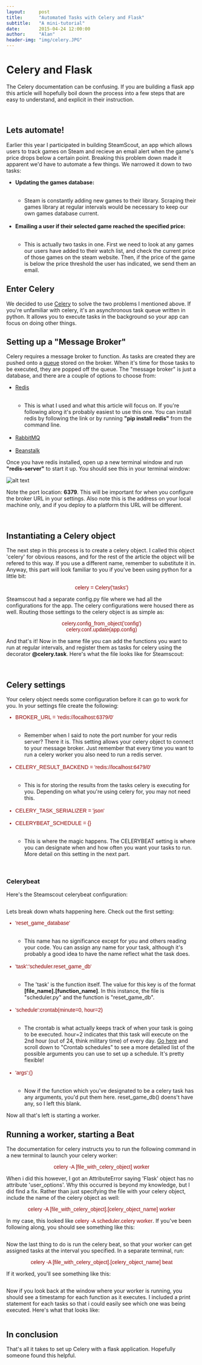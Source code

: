 ```yaml
---
layout:     post
title:      "Automated Tasks with Celery and Flask"
subtitle:   "A mini-tutorial"
date:       2015-04-24 12:00:00
author:     "Alan"
header-img: "img/celery.JPG"
---
```

<style>
    .code {
        color: darkred;
        font-family: Monaco, arial;
    }
</style>
<h1>Celery and Flask</h1>

<p>The Celery documentation can be confusing. If you are building a flask app this article will hopefully boil down the process into a few steps that are easy to understand, and explicit in their instruction.</p><br>

<h2>Lets automate!</h2>

<p>Earlier this year I participated in building SteamScout, an app which allows users to track games on Steam and recieve an email alert when the game's price drops below a certain point. Breaking this problem down made it apparent we'd have to automate a few things. We narrowed it down to two tasks:</p>
<ul>
    <li><b>Updating the games database:</b></li><br>
        <ul>
            <li>Steam is constantly adding new games to their library. Scraping their games library at regular intervals would be necessary to keep our own games database current.</li>
        </ul><br>
    <li><b>Emailing a user if their selected game reached the specified price:</b></li><br>
    <ul>
        <li>This is actually two tasks in one. First we need to look at any games our users have added to their watch list, and check the current price of those games on the steam website. Then, if the price of the game is below the price threshold the user has indicated, we send them an email.</li>
    </ul>
</ul>

<h2>Enter Celery</h2>
<p>We decided to use <a href="http://www.celeryproject.org/">Celery</a> to solve the two problems I mentioned above. If you're unfamiliar with celery, it's an asynchronous task queue written in python. It allows you to execute tasks in the background so your app can focus on doing other things.</p>

<h2>Setting up a "Message Broker"</h2>
<p>Celery requires a message broker to function. As tasks are created they are pushed onto a <a href="http://en.wikipedia.org/wiki/Queue_%28abstract_data_type%29">queue</a> stored on the broker. When it's time for those tasks to be executed, they are popped off the queue. The "message broker" is just a database, and there are a couple of options to choose from:</p>
<ul>
    <li><a href="http://redis.io/">Redis</a></li><br>
    <ul>
        <li>This is what I used and what this article will focus on. If you're following along it's probably easiest to use this one. You can install redis by following the link or by running <b>"pip install redis"</b> from the command line.</li>
    </ul><br>
    <li><a href="http://www.rabbitmq.com/">RabbitMQ</a></li><br>
    <li><a href="http://kr.github.io/beanstalkd/">Beanstalk</a></li>
</ul>

<p>Once you have redis installed, open up a new terminal window and run <b>"redis-server"</b> to start it up. You should see this in your terminal window:</p>


![alt text](img/cooldog.jpg)

<p>Note the port location: <b>6379</b>. This will be important for when you configure the broker URL in your settings. Also note this is the address on your local machine only, and if you deploy to a platform this URL will be different.</p><br>

<h2>Instantiating a Celery object</h2>
<p> The next step in this process is to create a celery object. I called this object 'celery' for obvious reasons, and for the rest of the article the object will be refered to this way. If you use a different name, remember to substitute it in. Anyway, this part will look familiar to you if you've been using python for a little bit:</p>

<center><p class="code">celery = Celery('tasks')</p></center>

<p>Steamscout had a separate config.py file where we had all the configurations for the app. The celery configurations were housed there as well. Routing those settings to the celery object is as simple as:</p>
<center>
    <p class="code">celery.config_from_object('config')
        <br>
        celery.conf.update(app.config)</p>
</center>

<p>And that's it! Now in the same file you can add the functions you want to run at regular intervals, and register them as tasks for celery using the decorator <b>@celery.task</b>. Here's what the file looks like for Steamscout:</p>
<center><img src="img/celeryobject.png" alt=""></center><br>

<h2>Celery settings</h2>
<p>Your celery object needs some configuration before it can go to work for you. In your settings file create the following:<p>
    <ul>
        <li class="code">BROKER_URL = 'redis://localhost:6379/0'</li><br>
        <ul>
            <li>Remember when I said to note the port number for your redis server? There it is. This setting allows your celery object to connect to your message broker. Just remember that every time you want to run a celery worker you also need to run a redis server.</li>
        </ul><br>
        <li class="code">CELERY_RESULT_BACKEND = 'redis://localhost:6479/0'</li><br>
        <ul>
            <li>This is for storing the results from the tasks celery is executing for you. Depending on what you're using celery for, you may not need this.</li>
        </ul><br>
        <li class="code">CELERY_TASK_SERIALIZER = 'json'</li><br>
        <li class="code">CELERYBEAT_SCHEDULE = {}</li><br>
        <ul>
            <li>This is where the magic happens. The CELERYBEAT setting is where you can designate when and how often you want your tasks to run. More detail on this setting in the next part.</li>
        </ul>
    </ul><br>

<h3>Celerybeat</h3>
    <p>Here's the Steamscout celerybeat configuration:</p>
    <center><img src="img/celerybeat.png" alt=""></center>
    <p>Lets break down whats happening here. Check out the first setting:</p>
    <ul>
        <li class="code">'reset_game_database'</li><br>
        <ul>
            <li>This name has no significance except for you and others reading your code. You can assign any name for your task, although it's probably a good idea to have the name reflect what the task does.</li>
        </ul><br>
        <li class="code">'task':'scheduler.reset_game_db'</li><br>
        <ul>
            <li>The 'task' is the function itself. The value for this key is of the format <b>[file_name].[function_name]</b>. In this instance, the file is "scheduler.py" and the function is "reset_game_db".</li>
        </ul><br>
        <li class="code">'schedule':crontab(minute=0, hour=2)</li><br>
        <ul>
            <li>The crontab is what actually keeps track of when your task is going to be executed. hour=2 indicates that this task will execute on the 2nd hour (out of 24, think military time) of every day. <a href="http://celery.readthedocs.org/en/latest/userguide/periodic-tasks.html#id5">Go here</a> and scroll down to "Crontab schedules" to see a more detailed list of the possible arguments you can use to set up a schedule. It's pretty flexible!</li>
        </ul><br>
        <li class="code">'args':()</li><br>
        <ul>
            <li>Now if the function which you've designated to be a celery task has any arguments, you'd put them here. reset_game_db() doens't have any, so I left this blank.</li>
        </ul>
    </ul>

<p>Now all that's left is starting a worker.</p>

<h2>Running a worker, starting a Beat</h2>
<p>The documentation for celery instructs you to run the following command in a new terminal to launch your celery worker:</p>
<center>
    <p class="code">celery -A [file_with_celery_object] worker</p>
</center>
<p>When i did this however, I got an AttributeError saying 'Flask' object has no attribute 'user_options'. Why this occurred is beyond my knowledge, but I did find a fix. Rather than just specifying the file with your celery object, include the name of the celery object as well:</p>
<center>
    <p class="code">celery -A [file_with_celery_object].[celery_object_name] worker</p>
</center>

<p>In my case, this looked like <span class="code">celery -A scheduler.celery worker</span>. If you've been following along, you should see something like this:</p>
<center><img src="img/celeryrun.png" alt=""></center>
<p>Now the last thing to do is run the celery beat, so that your worker can get assigned tasks at the interval you specified. In a separate terminal, run:</p>
<center>
    <p class="code">celery -A [file_with_celery_object].[celery_object_name] beat</p>
</center>
<p>If it worked, you'll see something like this:</p>
<center><img src="img/celerybeatcli.png" alt=""></center>
<p>Now if you look back at the window where your worker is running, you should see a timestamp for each function as it executes. I included a print statement for each tasks so that i could easily see which one was being executed. Here's what that looks like:</p>
<center><img src="img/taskexecuted.png" alt=""></center>

<h2>In conclusion</h2>
<p>That's all it takes to set up Celery with a flask application. Hopefully someone found this helpful.</p>
